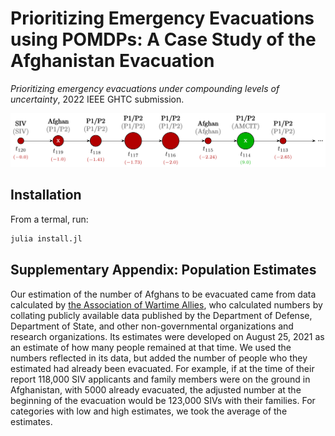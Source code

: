 # Prioritizing Emergency Evacuations using POMDPs: A Case Study of the Afghanistan Evacuation
_Prioritizing emergency evacuations under compounding levels of uncertainty_, 2022 IEEE GHTC submission.

<p align="center">
  <img src="./media/trajectory.svg">
</p>

## Installation

From a termal, run:
```bash
julia install.jl
```

## Supplementary Appendix: Population Estimates
Our estimation of the number of Afghans to be evacuated came from data calculated by [the Association of Wartime Allies](https://drive.google.com/file/d/1NXtSlu0_A38Vj9d7w4hcLizv4f0kFVOg/view), who calculated numbers by collating publicly available data published by the Department of Defense, Department of State, and other non-governmental organizations and research organizations. Its estimates were developed on August 25, 2021 as an estimate of how many people remained at that time. We used the numbers reflected in its data, but added the number of people who they estimated had already been evacuated. For example, if at the time of their report 118,000 SIV applicants and family members were on the ground in Afghanistan, with 5000 already evacuated, the adjusted number at the beginning of the evacuation would be 123,000 SIVs with their families. For categories with low and high estimates, we took the average of the estimates.
